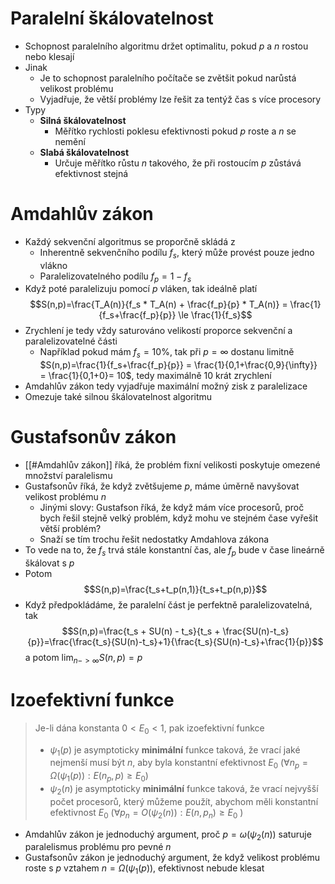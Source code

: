 # Paralelní škálovatelnost
- Schopnost paralelního algoritmu držet optimalitu, pokud $p$ a $n$ rostou nebo klesají
- Jinak
	- Je to schopnost paralelního počítače se zvětšit pokud narůstá velikost problému
	- Vyjadřuje, že větší problémy lze řešit za tentýž čas s více procesory
- Typy
	- **Silná škálovatelnost**
		- Měřítko rychlosti poklesu efektivnosti pokud $p$ roste a $n$ se nemění
	- **Slabá škálovatelnost**
		- Určuje měřítko růstu $n$ takového, že při rostoucím $p$ zůstává efektivnost stejná
# Amdahlův zákon
* Každý sekvenční algoritmus se proporčně skládá z
	* Inherentně sekvenčního podílu $f_s$, který může provést pouze jedno vlákno
	* Paralelizovatelného podílu $f_p=1-f_s$ 
* Když poté paralelizuju pomocí $p$ vláken, tak ideálně platí $$S(n,p)=\frac{T_A(n)}{f_s * T_A(n) + \frac{f_p}{p} * T_A(n)} = \frac{1}{f_s+\frac{f_p}{p}} \le \frac{1}{f_s}$$
* Zrychlení je tedy vždy saturováno velikostí proporce sekvenční a paralelizovatelné části
	* Například pokud mám $f_s = 10\%$,  tak při $p=\infty$ dostanu limitně $S(n,p)=\frac{1}{f_s+\frac{f_p}{p}} = \frac{1}{0,1+\frac{0,9}{\infty}} = \frac{1}{0,1+0}= 10$, tedy maximálně 10 krát zrychlení
* Amdahlův zákon tedy vyjadřuje maximální možný zisk z paralelizace
* Omezuje také silnou škálovatelnost algoritmu

# Gustafsonův zákon
* [[#Amdahlův zákon]] říká, že problém fixní velikosti poskytuje omezené množství paralelismu 
* Gustafsonův říká, že když zvětšujeme $p$, máme úměrně navyšovat velikost problému $n$
	* Jinými slovy: Gustafson říká, že když mám více procesorů, proč bych řešil stejně velký problém, když mohu ve stejném čase vyřešit větší problém?
	* Snaží se tím trochu řešit nedostatky Amdahlova zákona
* To vede na to, že $f_s$ trvá stále konstantní čas, ale $f_p$ bude v čase lineárně škálovat s $p$
* Potom $$S(n,p)=\frac{t_s+t_p(n,1)}{t_s+t_p(n,p)}$$
* Když předpokládáme, že paralelní část je perfektně paralelizovatelná, tak $$S(n,p)=\frac{t_s + SU(n) - t_s}{t_s + \frac{SU(n)-t_s}{p}}=\frac{\frac{t_s}{SU(n)-t_s}+1}{\frac{t_s}{SU(n)-t_s}+\frac{1}{p}}$$ a potom $\lim_{n->\infty} S(n,p)=p$   

# Izoefektivní funkce
> Je-li dána konstanta $0 < E_0 < 1$, pak izoefektivní funkce
> 	- $\psi_1(p)$ je asymptoticky **minimální** funkce taková, že vrací jaké nejmenší musí být $n$, aby byla konstantní efektivnost $E_0$ ($\forall n_p = \Omega(\psi_1(p)): E(n_p,p) \ge E_0$)
> 	- $\psi_2(n)$ je asymptoticky **minimální** funkce taková, že vrací nejvyšší počet procesorů, který můžeme použít, abychom měli konstantní efektivnost $E_0$ ($\forall p_n = O(\psi_2(n)): E(n, p_n) \ge E_0$ )

- Amdahlův zákon je jednoduchý argument, proč $p=\omega(\psi_2(n))$ saturuje paralelismus problému pro pevné $n$
- Gustafsonův zákon je jednoduchý argument, že když velikost problému roste s $p$ vztahem $n=\Omega(\psi_1(p))$, efektivnost nebude klesat